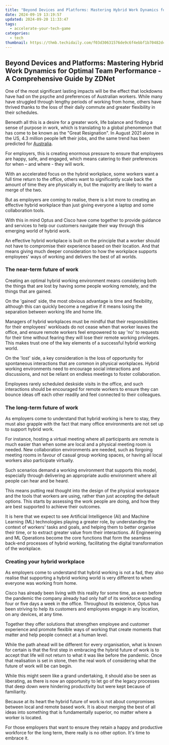 ```yaml
---
title: "Beyond Devices and Platforms: Mastering Hybrid Work Dynamics for Optimal Team Performance - A Comprehensive Guide by ZDNet"
date: 2024-09-19 13:19:57
updated: 2024-09-20 11:33:47
tags:
  - accelerate-your-tech-game
categories:
  - tech
thumbnail: https://thmb.techidaily.com/f03d30631576de9c6f4ebbf1b70482dc429c1bbf94f405ab42db14407ed62e05.jpg
---
```


## Beyond Devices and Platforms: Mastering Hybrid Work Dynamics for Optimal Team Performance - A Comprehensive Guide by ZDNet

One of the most significant lasting impacts will be the effect that lockdowns have had on the psyche and preferences of Australian workers. While many have struggled through lengthy periods of working from home, others have thrived thanks to the loss of their daily commute and greater flexibility in their schedules.

Beneath all this is a desire for a greater work, life balance and finding a sense of purpose in work, which is translating to a global phenomenon that has come to be known as the "Great Resignation". In August 2021 alone in the US, 4.3 million people left their jobs, and the same trend has been predicted for [Australia](https://www.news.com.au/finance/work/at-work/the-great-resignation-millions-of-aussies-predicted-to-leave-jobs/news-story/36aaf2081cc6a17c095b9dd0105814c3).

For employers, this is creating enormous pressure to ensure that employees are happy, safe, and engaged, which means catering to their preferences for when – and where - they will work.

With an accelerated focus on the hybrid workplace, some workers want a full time return to the office, others want to significantly scale back the amount of time they are physically in, but the majority are likely to want a merge of the two.

But as employers are coming to realise, there is a lot more to creating an effective hybrid workplace than just giving everyone a laptop and some collaboration tools.

With this in mind Optus and Cisco have come together to provide guidance and services to help our customers navigate their way through this emerging world of hybrid work.

An effective hybrid workplace is built on the principle that a worker should not have to compromise their experience based on their location. And that means giving much deeper consideration to how the workplace supports employees' ways of working and delivers the best of all worlds.

### The near-term future of work

Creating an optimal hybrid working environment means considering both the things that are lost by having some people working remotely, and the things that are gained.

On the 'gained' side, the most obvious advantage is time and flexibility, although this can quickly become a negative if it means losing the separation between working life and home life.

Managers of hybrid workplaces must be mindful that their responsibilities for their employees' workloads do not cease when that worker leaves the office, and ensure remote workers feel empowered to say 'no' to requests for their time without fearing they will lose their remote working privileges. This makes trust one of the key elements of a successful hybrid working world.

On the 'lost' side, a key consideration is the loss of opportunity for spontaneous interactions that are common in physical workplaces. Hybrid working environments need to encourage social interactions and discussions, and not be reliant on endless meetings to foster collaboration.

Employees rarely scheduled deskside visits in the office, and such interactions should be encouraged for remote workers to ensure they can bounce ideas off each other readily and feel connected to their colleagues.

### The long-term future of work

As employers come to understand that hybrid working is here to stay, they must also grapple with the fact that many office environments are not set up to support hybrid work.

For instance, hosting a virtual meeting where all participants are remote is much easier than when some are local and a physical meeting room is needed. New collaboration environments are needed, such as forgoing meeting rooms in favour of casual group working spaces, or having all local workers also participate virtually.

Such scenarios demand a working environment that supports this model, especially through delivering an appropriate audio environment where all people can hear and be heard.

This means putting real thought into the design of the physical workspace and the tools that workers are using, rather than just accepting the default options. This starts by assessing the work people are doing, and how they are best supported to achieve their outcomes.

It is here that we expect to see Artificial Intelligence (AI) and Machine Learning (ML) technologies playing a greater role, by understanding the context of workers' tasks and goals, and helping them to better organise their time, or to extract greater value from their interactions. AI Engineering and ML Operations become the core functions that form the seamless back-end processes of hybrid working, facilitating the digital transformation of the workplace.

### Creating your hybrid workplace

As employers come to understand that hybrid working is not a fad, they also realise that supporting a hybrid working world is very different to when everyone was working from home.

Cisco has already been living with this reality for some time, as even before the pandemic the company already had only half of its workforce spending four or five days a week in the office. Throughout its existence, Optus has been striving to help its customers and employees engage in any location, on any devices, at any time.

Together they offer solutions that strengthen employee and customer experience and promote flexible ways of working that create moments that matter and help people connect at a human level.

While the path ahead will be different for every organisation, what is known for certain is that the first step in embracing the hybrid future of work is to accept that life will not return to what it was like before the pandemic. Once that realisation is set in stone, then the real work of considering what the future of work will be can begin.

While this might seem like a grand undertaking, it should also be seen as liberating, as there is now an opportunity to let go of the legacy processes that deep down were hindering productivity but were kept because of familiarity.

Because at its heart the hybrid future of work is not about compromises between local and remote based work. It is about merging the best of all ideas into something that is fundamentally superior, no matter where a worker is located.

For those employers that want to ensure they retain a happy and productive workforce for the long term, there really is no other option. It's time to embrace it.

<ins class="adsbygoogle"
     style="display:block"
     data-ad-format="autorelaxed"
     data-ad-client="ca-pub-7571918770474297"
     data-ad-slot="1223367746"></ins>



<ins class="adsbygoogle"
     style="display:block"
     data-ad-client="ca-pub-7571918770474297"
     data-ad-slot="8358498916"
     data-ad-format="auto"
     data-full-width-responsive="true"></ins>
